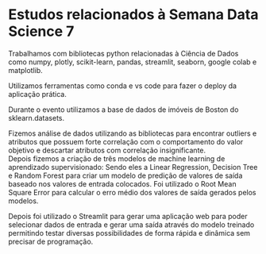 # Estudos relacionados à Semana Data Science 7  
Trabalhamos com bibliotecas python relacionadas à Ciência de Dados como numpy, plotly, scikit-learn, pandas, streamlit, seaborn, google colab e matplotlib.  

Utilizamos ferramentas como conda e vs code para fazer o deploy da aplicação prática.  

Durante o evento utilizamos a base de dados de imóveis de Boston do sklearn.datasets.  

Fizemos análise de dados utilizando as bibliotecas para encontrar outliers e atributos que possuem forte correlação com o comportamento do valor objetivo e descartar atributos com correlação insignificante.  
Depois fizemos a criação de três modelos de machine learning de aprendizado supervisionado: Sendo eles a Linear Regression, Decision Tree e Random Forest para criar um modelo de predição de valores de saída baseado nos valores de entrada colocados. Foi utilizado o Root Mean Square Error para calcular o erro médio dos valores de saída gerados pelos modelos.

Depois foi utilizado o Streamlit para gerar uma aplicação web para poder selecionar dados de entrada e gerar uma saída através do modelo treinado permitindo testar diversas possibilidades de forma rápida e dinâmica sem precisar de programação.



